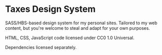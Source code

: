 # Taxes Design System
SASS/HBS-based design system for my personal sites. Tailored to my web content, but you're welcome to steal and adapt for your own purposes.

HTML, CSS, JavaScript code licensed under CC0 1.0 Universal.

Dependencies licensed separately.

